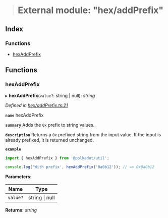 > # External module: "hex/addPrefix"

## Index

### Functions

* [hexAddPrefix](_hex_addprefix_.md#hexaddprefix)

## Functions

###  hexAddPrefix

▸ **hexAddPrefix**(`value?`: string | null): *string*

*Defined in [hex/addPrefix.ts:21](https://github.com/polkadot-js/common/blob/9a4938b/packages/util/src/hex/addPrefix.ts#L21)*

**`name`** hexAddPrefix

**`summary`** Adds the `0x` prefix to string values.

**`description`** 
Returns a `0x` prefixed string from the input value. If the input is already prefixed, it is returned unchanged.

**`example`** 
<BR>

```javascript
import { hexAddPrefix } from '@polkadot/util';

console.log('With prefix', hexAddPrefix('0a0b12')); // => 0x0a0b12
```

**Parameters:**

Name | Type |
------ | ------ |
`value?` | string \| null |

**Returns:** *string*
